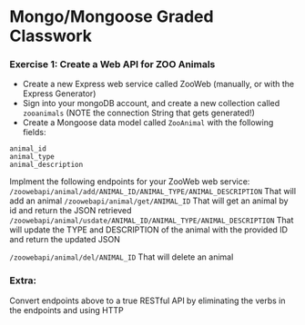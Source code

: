 # Mongo/Mongoose Graded Classwork

### Exercise 1: Create a Web API for ZOO Animals

* Create a new Express web service called ZooWeb (manually, or with the Express Generator)
* Sign into your mongoDB account, and create a new collection called ```zooanimals``` (NOTE the connection String that gets generated!)
* Create a Mongoose data model called ```ZooAnimal``` with the following fields:

```
animal_id
animal_type
animal_description
```
Implment the following endpoints for your ZooWeb web service:
```/zoowebapi/animal/add/ANIMAL_ID/ANIMAL_TYPE/ANIMAL_DESCRIPTION``` That will add an animal
```/zoowebapi/animal/get/ANIMAL_ID``` That will get an animal by id and return the JSON retrieved
```/zoowebapi/animal/usdate/ANIMAL_ID/ANIMAL_TYPE/ANIMAL_DESCRIPTION``` That will update the TYPE and DESCRIPTION of the animal with the provided ID and return the updated JSON

```/zoowebapi/animal/del/ANIMAL_ID``` That will delete an animal


### Extra:
Convert endpoints above to a true RESTful API by eliminating the verbs in the endpoints and using HTTP 










